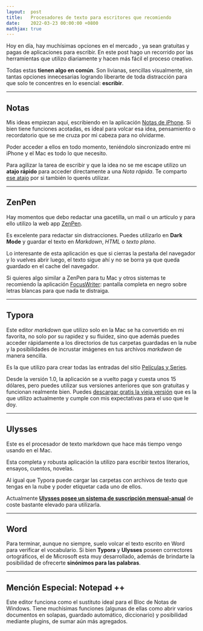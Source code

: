 ```yaml
---
layout:  post
title:   Procesadores de texto para escritores que recomiendo
date:    2022-03-23 00:00:00 +0800
mathjax: true
---
```




Hoy en día, hay muchísimas opciones en el mercado , ya sean gratuitas y pagas de aplicaciones para escribir. En este post hago un recorrido por las herramientas que utilizo diariamente y hacen más fácil el proceso creativo. 

Todas estas **tienen algo en común**. Son livianas, sencillas visualmente, sin tantas opciones innecesarias logrando liberarte de toda distracción para que solo te concentres en lo esencial: **escribir**.  



------



## Notas

Mis ideas empiezan aquí, escribiendo en la aplicación [Notas de iPhone](https://apps.apple.com/ar/app/notas/id1110145109). Si bien tiene funciones acotadas, es ideal para volcar esa idea, pensamiento o recordatorio que se me cruza por mi cabeza para no olvidarme. 

Poder acceder a ellos en todo momento, teniéndolo sincronizado entre mi iPhone y el Mac es todo lo que necesito.

Para agilizar la tarea de escribir y que la idea no se me escape utilizo un **atajo rápido** para acceder directamente a una *Nota rápida*. Te comparto [ese atajo](https://www.icloud.com/shortcuts/21fd8c559e3d498993fd021adf4db2de) por si también lo querés utilizar.

------



## ZenPen

Hay momentos que debo redactar una gacetilla, un mail o un artículo y para ello utilizo la web app [ZenPen](https://zenpen.io/). 

Es excelente para redactar sin distracciones. Puedes utilizarlo en **Dark Mode** y guardar el texto en *Markdown*, *HTML* o *texto plano*. 

Lo interesante de esta aplicación es que si cierras la pestaña del navegador y lo vuelves abrir luego, el texto sigue ahí y no se borra ya que queda guardado en el cache del navegador.

Si quieres algo similar a ZenPen para tu Mac y otros sistemas te recomiendo la aplicación [FocusWriter](https://gottcode.org/focuswriter/): pantalla completa en negro sobre letras blancas para que nada te distraiga. 



------



## Typora



Este editor *markdown* que utilizo solo en la Mac se ha convertido en mi favorita, no solo por su rapidez y su fluidez, sino que además puedes acceder rápidamente a los directorios de tus carpetas guardadas en la nube y la posibilidades de incrustar imágenes en tus archivos *markdwon* de manera sencilla.

Es la que utilizo para crear todas las entradas del sitio [Películas y Series](https://yeite.github.io/lps/). 

Desde la versión 1.0, la aplicación se a vuelto paga y cuesta unos 15 dólares, pero puedes utilizar sus versiones anteriores que son gratuitas y funcionan realmente bien. Puedes [descargar gratis la vieja versión](https://typora.io/dev_release.html)  que es la que utilizo actualmente y cumple con mis expectativas para el uso que le doy.



------



## Ulysses

Este es el procesador de texto markdown que hace más tiempo vengo usando en el Mac. 

Esta completa y robusta aplicación la utilizo para escribir textos literarios, ensayos, cuentos, novelas. 

Al igual que Typora puede cargar las carpetas con archivos de texto que tengas en la nube y poder etiquetar cada uno de ellos.

Actualmente **[Ulysses posee un sistema de suscripción mensual-anual](https://apps.apple.com/es/app/ulysses/id1225571038)** de coste bastante elevado para utilizarla. 



------



## Word

Para terminar, aunque no siempre, suelo volcar el texto escrito en Word para verificar el vocabulario. Si bien **Typora** y **Ulysses** poseen correctores ortográficos, el de Microsoft esta muy desarrollado, además de brindarte la posibilidad de ofrecerte **sinónimos para las palabras**.



------



## Mención Especial: Notepad ++

Este editor funciona como el sustituto ideal para el Bloc de Notas de Windows. Tiene muchísimas funciones (algunas de ellas como abrir varios documentos en solapas, guardado automático, diccionario) y posibilidad mediante plugins, de sumar aún más agregados.  
